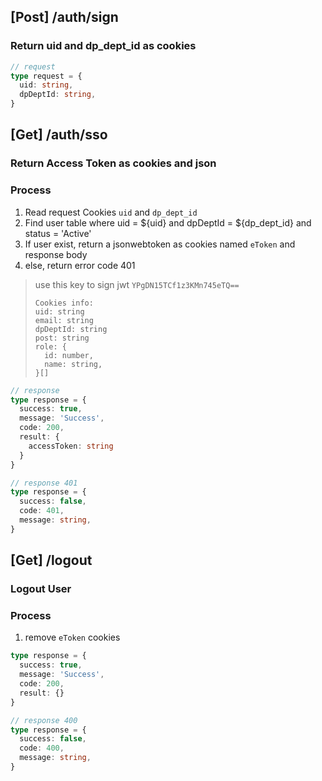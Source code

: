 ## [Post] /auth/sign
### Return uid and dp_dept_id as cookies
```typescript
// request
type request = {
  uid: string,
  dpDeptId: string,
}
```

## [Get] /auth/sso
### Return Access Token as cookies and json

### Process
1. Read request Cookies `uid` and `dp_dept_id`
2. Find user table where uid = ${uid} and dpDeptId = ${dp_dept_id} and status = 'Active'
3. If user exist, return a jsonwebtoken as cookies named `eToken` and response body
4. else, return error code 401

> use this key to sign jwt `YPgDN15TCf1z3KMn745eTQ==`
> ```
> Cookies info:
> uid: string
> email: string
> dpDeptId: string
> post: string
> role: {
>   id: number,
>   name: string,
> }[]
> ```

```typescript
// response
type response = {
  success: true,
  message: 'Success',
  code: 200,
  result: {
    accessToken: string
  }
}

// response 401
type response = {
  success: false,
  code: 401,
  message: string,
}
```

## [Get] /logout
### Logout User

### Process
1. remove `eToken` cookies

```typescript
type response = {
  success: true,
  message: 'Success',
  code: 200,
  result: {}
}

// response 400
type response = {
  success: false,
  code: 400,
  message: string,
}
```